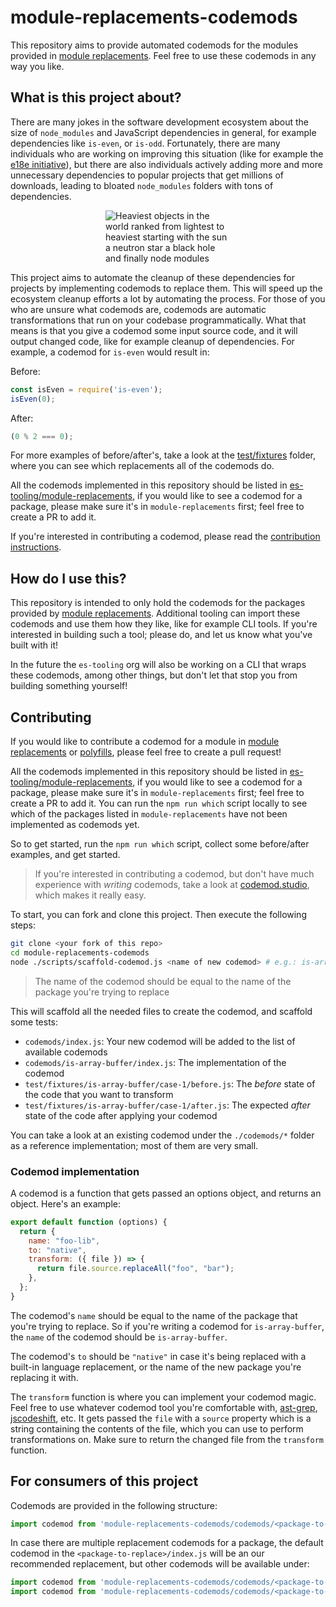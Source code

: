 # module-replacements-codemods

This repository aims to provide automated codemods for the modules provided in [module replacements](https://github.com/es-tooling/module-replacements). Feel free to use these codemods in any way you like.

## What is this project about?

There are many jokes in the software development ecosystem about the size of `node_modules` and JavaScript dependencies in general, for example dependencies like `is-even`, or `is-odd`. Fortunately, there are many individuals who are working on improving this situation (like for example the [e18e initiative](https://e18e.dev/)), but there are also individuals actively adding more and more unnecessary dependencies to popular projects that get millions of downloads, leading to bloated `node_modules` folders with tons of dependencies.

<img src="nodemodules.png" alt="Heaviest objects in the world ranked from lightest to heaviest starting with the sun a neutron star a black hole and finally node modules" style="max-width: 200px; display: block; margin-left: auto; margin-right: auto;">


This project aims to automate the cleanup of these dependencies for projects by implementing codemods to replace them. This will speed up the ecosystem cleanup efforts a lot by automating the process. For those of you who are unsure what codemods are, codemods are automatic transformations that run on your codebase programmatically. What that means is that you give a codemod some input source code, and it will output changed code, like for example cleanup of dependencies. For example, a codemod for `is-even` would result in:

Before:
```js
const isEven = require('is-even');
isEven(0);
```

After:
```js
(0 % 2 === 0);
```

For more examples of before/after's, take a look at the [test/fixtures](https://github.com/thepassle/module-replacements-codemods/tree/main/test/fixtures) folder, where you can see which replacements all of the codemods do.

All the codemods implemented in this repository should be listed in [es-tooling/module-replacements](https://github.com/es-tooling/module-replacements), if you would like to see a codemod for a package, please make sure it's in `module-replacements` first; feel free to create a PR to add it.

If you're interested in contributing a codemod, please read the [contribution instructions](#contributing).

## How do I use this?

This repository is intended to only hold the codemods for the packages provided by [module replacements](https://github.com/es-tooling/module-replacements). Additional tooling can import these codemods and use them how they like, like for example CLI tools. If you're interested in building such a tool; please do, and let us know what you've built with it!

In the future the `es-tooling` org will also be working on a CLI that wraps these codemods, among other things, but don't let that stop you from building something yourself!

## Contributing

If you would like to contribute a codemod for a module in [module replacements](https://github.com/es-tooling/module-replacements) or [polyfills](https://github.com/esm-dev/esm.sh/tree/main/server/embed/polyfills/npm), please feel free to create a pull request! 

All the codemods implemented in this repository should be listed in [es-tooling/module-replacements](https://github.com/es-tooling/module-replacements), if you would like to see a codemod for a package, please make sure it's in `module-replacements` first; feel free to create a PR to add it. You can run the `npm run which` script locally to see which of the packages listed in `module-replacements` have not been implemented as codemods yet.

So to get started, run the `npm run which` script, collect some before/after examples, and get started.

> If you're interested in contributing a codemod, but don't have much experience with _writing_ codemods, take a look at [codemod.studio](https://codemod.com/studio), which makes it really easy.

To start, you can fork and clone this project. Then execute the following steps:

```bash
git clone <your fork of this repo>
cd module-replacements-codemods
node ./scripts/scaffold-codemod.js <name of new codemod> # e.g.: is-array-buffer
```

> The name of the codemod should be equal to the name of the package you're trying to replace

This will scaffold all the needed files to create the codemod, and scaffold some tests:

- `codemods/index.js`: Your new codemod will be added to the list of available codemods
- `codemods/is-array-buffer/index.js`: The implementation of the codemod
- `test/fixtures/is-array-buffer/case-1/before.js`: The _before_ state of the code that you want to transform
- `test/fixtures/is-array-buffer/case-1/after.js`: The expected _after_ state of the code after applying your codemod

You can take a look at an existing codemod under the `./codemods/*` folder as a reference implementation; most of them are very small.

### Codemod implementation

A codemod is a function that gets passed an options object, and returns an object. Here's an example:

```js
export default function (options) {
  return {
    name: "foo-lib",
    to: "native",
    transform: ({ file }) => {
      return file.source.replaceAll("foo", "bar");
    },
  };
}
```

The codemod's `name` should be equal to the name of the package that you're trying to replace. So if you're writing a codemod for `is-array-buffer`, the `name` of the codemod should be `is-array-buffer`.

The codemod's `to` should be `"native"` in case it's being replaced with a built-in language replacement, or the name of the new package you're replacing it with.

The `transform` function is where you can implement your codemod magic. Feel free to use whatever codemod tool you're comfortable with, [ast-grep](https://github.com/ast-grep/ast-grep), [jscodeshift](https://github.com/facebook/jscodeshift), etc. It gets passed the `file` with a `source` property which is a string containing the contents of the file, which you can use to perform transformations on. Make sure to return the changed file from the `transform` function.

## For consumers of this project

Codemods are provided in the following structure:

```js
import codemod from 'module-replacements-codemods/codemods/<package-to-replace>/index.js'; // The default codemod we recommend
```

In case there are multiple replacement codemods for a package, the default codemod in the `<package-to-replace>/index.js` will be an our recommended replacement, but other codemods will be available under:

```js
import codemod from 'module-replacements-codemods/codemods/<package-to-replace>/<replacement-a>/index.js';
import codemod from 'module-replacements-codemods/codemods/<package-to-replace>/<replacement-b>/index.js';
```